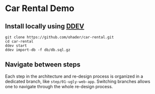 # Car Rental Demo

## Install locally using [DDEV](https://ddev.readthedocs.io/en/stable/) 

```
git clone https://github.com/ohader/car-rental.git
cd car-rental
ddev start
ddev import-db -f db/db.sql.gz
```

## Navigate between steps

Each step in the architecture and re-design process is organized in a
dedicated branch, like `step/01-ugly-web-app`. Switching branches allows
one to navigate through the whole re-design process.
